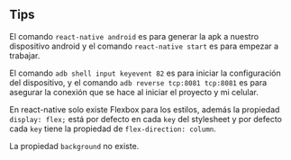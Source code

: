 ## Tips

El comando `react-native android` es para generar la apk a nuestro dispositivo android y el comando `react-native start` es para empezar a trabajar.

El comando `adb shell input keyevent 82` es para iniciar la configuración del dispositivo, y el comando `adb reverse tcp:8081 tcp:8081` es para asegurar la conexión que se hace al iniciar el proyecto y mi celular.

En react-native solo existe Flexbox para los estilos, además la propiedad `display: flex;` está por defecto en cada `key` del stylesheet y por defecto cada `key` tiene la propiedad de `flex-direction: column`.

La propiedad `background` no existe.